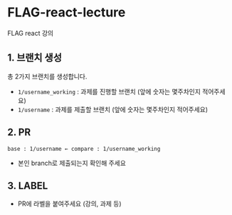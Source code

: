 # FLAG-react-lecture
FLAG react 강의


## 1. 브랜치 생성

총 2가지 브랜치를 생성합니다.

- `1/username_working` : 과제를 진행할 브랜치 (앞에 숫자는 몇주차인지 적어주세요)
- `1/username` : 과제를 제출할 브랜치 (앞에 숫자는 몇주차인지 적어주세요)

## 2. PR
```
base : 1/username ← compare : 1/username_working
```

- 본인 branch로 제출되는지 확인해 주세요


## 3. LABEL
- PR에 라벨을 붙여주세요 (강의, 과제 등)
